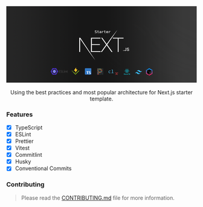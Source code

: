 <div align="center">
  <img src="assets/repo-hero.png" />
  <p>
    Using the best practices and most popular architecture for Next.js starter
    template.
  </p>
</div>

### Features

- [x] TypeScript
- [x] ESLint
- [x] Prettier
- [x] Vitest
- [x] Commitlint
- [x] Husky
- [x] Conventional Commits

### Contributing

> Please read the [CONTRIBUTING.md](CONTRIBUTING.md) file for more information.
